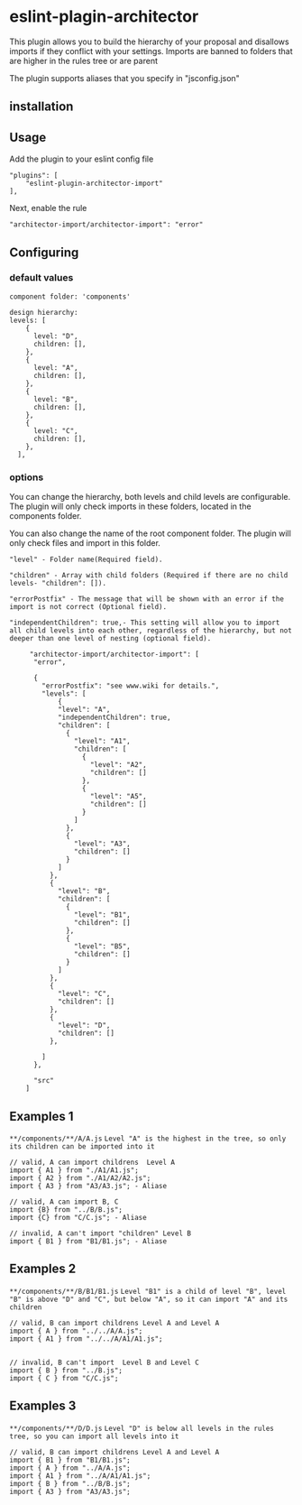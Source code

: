 # eslint-plagin-architector

This plugin allows you to build the hierarchy of your proposal and disallows imports if they conflict with your settings. Imports are banned to folders that are higher in the rules tree or are parent

The plugin supports aliases that you specify in "jsconfig.json"

## installation

## Usage

Add the plugin to your eslint config file

```
"plugins": [
    "eslint-plugin-architector-import"
],
```

Next, enable the rule

`"architector-import/architector-import": "error"`

## Configuring

### default values

```
component folder: 'components'

design hierarchy:
levels: [
    {
      level: "D",
      children: [],
    },
    {
      level: "A",
      children: [],
    },
    {
      level: "B",
      children: [],
    },
    {
      level: "C",
      children: [],
    },
  ],

```

### options

You can change the hierarchy, both levels and child levels are configurable. The plugin will only check imports in these folders, located in the components folder.

You can also change the name of the root component folder. The plugin will only check files and import in this folder.

`"level" - Folder name(Required field).`

`"children" - Array with child folders (Required if there are no child levels- "children": []).`

`"errorPostfix" - The message that will be shown with an error if the import is not correct (Optional field).`

`"independentChildren": true,- This setting will allow you to import all child levels into each other, regardless of the hierarchy, but not deeper than one level of nesting (optional field).`

```
     "architector-import/architector-import": [
      "error",

      {
        "errorPostfix": "see www.wiki for details.",
        "levels": [
            {
            "level": "A",
            "independentChildren": true,
            "children": [
              {
                "level": "A1",
                "children": [
                  {
                    "level": "A2",
                    "children": []
                  },
                  {
                    "level": "A5",
                    "children": []
                  }
                ]
              },
              {
                "level": "A3",
                "children": []
              }
            ]
          },
          {
            "level": "B",
            "children": [
              {
                "level": "B1",
                "children": []
              },
              {
                "level": "B5",
                "children": []
              }
            ]
          },
          {
            "level": "C",
            "children": []
          },
          {
            "level": "D",
            "children": []
          },

        ]
      },

      "src"
    ]
```

## Examples 1

`**/components/**/A/A.js`
`Level "A" is the highest in the tree, so only its children can be imported into it`

```
// valid, A can import childrens  Level A
import { A1 } from "./A1/A1.js";
import { A2 } from "./A1/A2/A2.js";
import { A3 } from "A3/A3.js"; - Aliase

// valid, A can import B, C
import {B} from "../B/B.js";
import {C} from "C/C.js"; - Aliase

// invalid, A can't import "children" Level B
import { B1 } from "B1/B1.js"; - Aliase

```

## Examples 2

`**/components/**/B/B1/B1.js`
`Level "B1" is a child of level "B", level "B" is above "D" and "C", but below "A", so it can import "A" and its children`

```
// valid, B can import childrens Level A and Level A
import { A } from "../../A/A.js";
import { A1 } from "../../A/A1/A1.js";


// invalid, B can't import  Level B and Level C
import { B } from "../B.js";
import { C } from "C/C.js";

```

## Examples 3

`**/components/**/D/D.js`
`Level "D" is below all levels in the rules tree, so you can import all levels into it`

```
// valid, B can import childrens Level A and Level A
import { B1 } from "B1/B1.js";
import { A } from "../A/A.js";
import { A1 } from "../A/A1/A1.js";
import { B } from "../B/B.js";
import { A3 } from "A3/A3.js";
```
